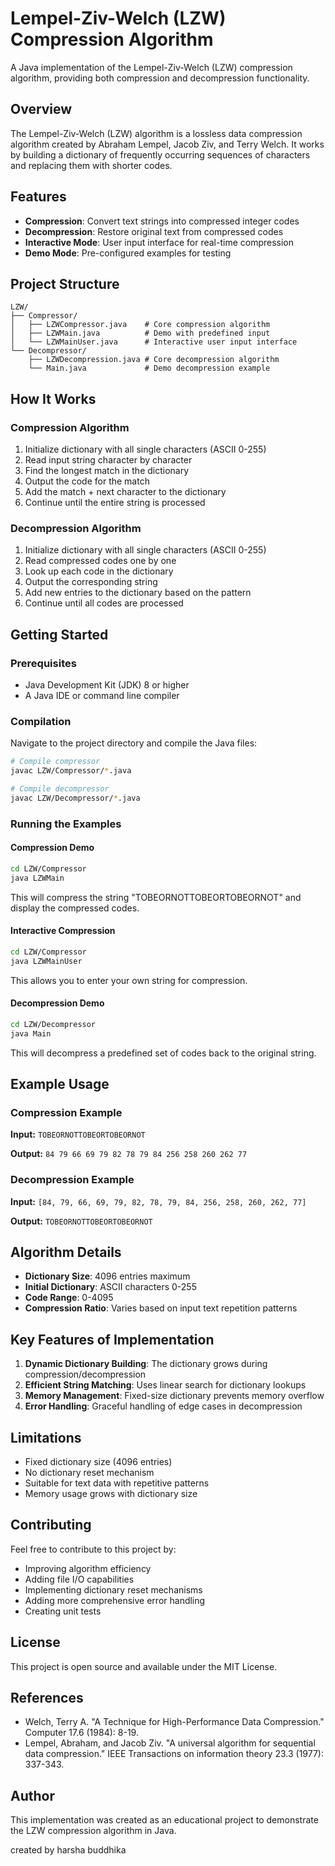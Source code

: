 # Lempel-Ziv-Welch (LZW) Compression Algorithm

A Java implementation of the Lempel-Ziv-Welch (LZW) compression algorithm, providing both compression and decompression functionality.

## Overview

The Lempel-Ziv-Welch (LZW) algorithm is a lossless data compression algorithm created by Abraham Lempel, Jacob Ziv, and Terry Welch. It works by building a dictionary of frequently occurring sequences of characters and replacing them with shorter codes.

## Features

- **Compression**: Convert text strings into compressed integer codes
- **Decompression**: Restore original text from compressed codes
- **Interactive Mode**: User input interface for real-time compression
- **Demo Mode**: Pre-configured examples for testing

## Project Structure

```
LZW/
├── Compressor/
│   ├── LZWCompressor.java    # Core compression algorithm
│   ├── LZWMain.java          # Demo with predefined input
│   └── LZWMainUser.java      # Interactive user input interface
└── Decompressor/
    ├── LZWDecompression.java # Core decompression algorithm
    └── Main.java             # Demo decompression example
```

## How It Works

### Compression Algorithm
1. Initialize dictionary with all single characters (ASCII 0-255)
2. Read input string character by character
3. Find the longest match in the dictionary
4. Output the code for the match
5. Add the match + next character to the dictionary
6. Continue until the entire string is processed

### Decompression Algorithm
1. Initialize dictionary with all single characters (ASCII 0-255)
2. Read compressed codes one by one
3. Look up each code in the dictionary
4. Output the corresponding string
5. Add new entries to the dictionary based on the pattern
6. Continue until all codes are processed

## Getting Started

### Prerequisites
- Java Development Kit (JDK) 8 or higher
- A Java IDE or command line compiler

### Compilation

Navigate to the project directory and compile the Java files:

```bash
# Compile compressor
javac LZW/Compressor/*.java

# Compile decompressor
javac LZW/Decompressor/*.java
```

### Running the Examples

#### Compression Demo
```bash
cd LZW/Compressor
java LZWMain
```
This will compress the string "TOBEORNOTTOBEORTOBEORNOT" and display the compressed codes.

#### Interactive Compression
```bash
cd LZW/Compressor
java LZWMainUser
```
This allows you to enter your own string for compression.

#### Decompression Demo
```bash
cd LZW/Decompressor
java Main
```
This will decompress a predefined set of codes back to the original string.

## Example Usage

### Compression Example
**Input:** `TOBEORNOTTOBEORTOBEORNOT`

**Output:** `84 79 66 69 79 82 78 79 84 256 258 260 262 77`

### Decompression Example
**Input:** `[84, 79, 66, 69, 79, 82, 78, 79, 84, 256, 258, 260, 262, 77]`

**Output:** `TOBEORNOTTOBEORTOBEORNOT`

## Algorithm Details

- **Dictionary Size**: 4096 entries maximum
- **Initial Dictionary**: ASCII characters 0-255
- **Code Range**: 0-4095
- **Compression Ratio**: Varies based on input text repetition patterns

## Key Features of Implementation

1. **Dynamic Dictionary Building**: The dictionary grows during compression/decompression
2. **Efficient String Matching**: Uses linear search for dictionary lookups
3. **Memory Management**: Fixed-size dictionary prevents memory overflow
4. **Error Handling**: Graceful handling of edge cases in decompression

## Limitations

- Fixed dictionary size (4096 entries)
- No dictionary reset mechanism
- Suitable for text data with repetitive patterns
- Memory usage grows with dictionary size

## Contributing

Feel free to contribute to this project by:
- Improving algorithm efficiency
- Adding file I/O capabilities
- Implementing dictionary reset mechanisms
- Adding more comprehensive error handling
- Creating unit tests

## License

This project is open source and available under the MIT License.

## References

- Welch, Terry A. "A Technique for High-Performance Data Compression." Computer 17.6 (1984): 8-19.
- Lempel, Abraham, and Jacob Ziv. "A universal algorithm for sequential data compression." IEEE Transactions on information theory 23.3 (1977): 337-343.

## Author

This implementation was created as an educational project to demonstrate the LZW compression algorithm in Java.

created by harsha buddhika